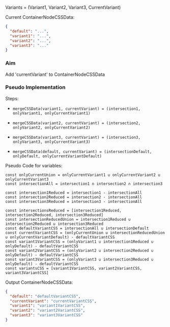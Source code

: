 Variants = (Variant1, Variant2, Variant3, CurrentVariant)

Current ContainerNodeCSSData:
```json
{
  "default": "...",
  "variant1": "...",
  "variant2": "...",
  "variant3": "..."
}
```

### Aim

Add 'currentVariant' to ContainerNodeCSSData

### Pseudo Implementation

Steps:
- `mergeCSSData(variant1, currentVariant) = (intersection1, onlyVariant1, onlyCurrentVariant1)`
- `mergeCSSData(variant2, currentVariant) = (intersection2, onlyVariant2, onlyCurrentVariant2)`
- `mergeCSSData(variant3, currentVariant) = (intersection3, onlyVariant3, onlyCurrentVariant3)`

- `mergeCSSData(default, currentVariant) = (intersectionDefault, onlyDefault, onlyCurrentVariantDefault)`

Pseudo Code for variables:
```
const onlyCurrentUnion = onlyCurrentVariant1 ∪ onlyCurrentVariant2 ∪ onlyCurrentVariant3
const intersectionAll = intersection1 ∩ intersection2 ∩ intersection3

const intersection1Reduced = intersection1 - intersectionAll
const intersection2Reduced = intersection2 - intersectionAll
const intersection3Reduced = intersection3 - intersectionAll

const intersectionsReduced = [intersection1Reduced, intersection2Reduced, intersection3Reduced]
const intersectionReducedUnion = intersection1Reduced ∪ intersection2Reduced ∪ intersection3Reduced
const defaultVariantCSS = intersectionAll ∪ intersectionDefault
const currentVariantCSS = (onlyCurrentUnion ∪ intersectionReducedUnion ∪ onlyCurrentVariantDefault) - defaultVariantCSS
const variant1VariantCSS = (onlyVariant1 ∪ intersection1Reduced ∪ onlyDefault) - defaultVariantCSS
const variant2VariantCSS = (onlyVariant2 ∪ intersection2Reduced ∪ onlyDefault) - defaultVariantCSS
const variant3VariantCSS = (onlyVariant3 ∪ intersection3Reduced ∪ onlyDefault) - defaultVariantCSS
const variantsCSS = [variant1VariantCSS, variant2VariantCSS, variant3VariantCSS]
```

Output ContainerNodeCSSData:
```json
{
  "default": "defaultVariantCSS",
  "currentVariant": "currentVariantCSS",
  "variant1": "variant1VariantCSS",
  "variant2": "variant2VariantCSS",
  "variant3": "variant3VariantCSS"
}
```

